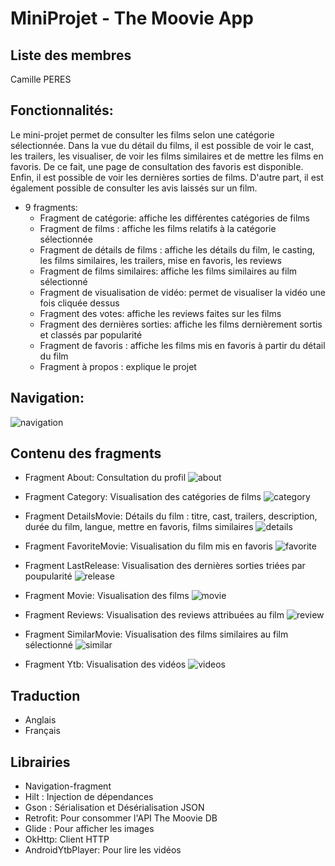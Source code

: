 # MiniProjet - The Moovie App

## Liste des membres
Camille PERES

## Fonctionnalités:
Le mini-projet permet de consulter les films selon une catégorie sélectionnée. Dans la vue du détail du films, il est possible de voir le cast, les trailers, les visualiser, de voir les films similaires et de mettre les films en favoris. De ce fait, une page de consultation des favoris est disponible. Enfin, il est possible de voir les dernières sorties de films. D'autre part, il est également possible de consulter les avis laissés sur un film.

- 9 fragments:
  - Fragment de catégorie: affiche les différentes catégories de films
  - Fragment de films : affiche les films relatifs à la catégorie sélectionnée
  - Fragment de détails de films : affiche les détails du film, le casting, les films similaires, les trailers, mise en favoris, les reviews
  - Fragment de films similaires: affiche les films similaires au film sélectionné
  - Fragment de visualisation de vidéo: permet de visualiser la vidéo une fois cliquée dessus
  - Fragment des votes: affiche les reviews faites sur les films
  - Fragment des dernières sorties: affiche les films dernièrement sortis et classés par popularité
  - Fragment de favoris : affiche les films mis en favoris à partir du détail du film
  - Fragment à propos : explique le projet

## Navigation:

![navigation](/assets/imgs/NavigationView.png)

## Contenu des fragments
- Fragment About:
  Consultation du profil
  ![about](/assets/imgs/AboutView.png)

- Fragment Category:
  Visualisation des catégories de films
  ![category](/assets/imgs/CategoryView.png)

- Fragment DetailsMovie:
  Détails du film : titre, cast, trailers, description, durée du film, langue, mettre en favoris, films similaires
  ![details](/assets/imgs/DetailsMovieView.png)

- Fragment FavoriteMovie:
  Visualisation du film mis en favoris
  ![favorite](/assets/imgs/FavoriteView.png)

- Fragment LastRelease:
  Visualisation des dernières sorties triées par poupularité
  ![release](/assets/imgs/LastReleaseView.png)

- Fragment Movie:
  Visualisation des films
  ![movie](/assets/imgs/MovieViews.png)

- Fragment Reviews:
  Visualisation des reviews attribuées au film
  ![review](/assets/imgs/ReviewsView.png)

- Fragment SimilarMovie:
  Visualisation des films similaires au film sélectionné
  ![similar](/assets/imgs/SimilarMovieView.png)

- Fragment Ytb:
  Visualisation des vidéos
  ![videos](/assets/imgs/YtVieww.png)
  

## Traduction
  - Anglais
  - Français

## Librairies
- Navigation-fragment
- Hilt : Injection de dépendances
- Gson : Sérialisation et Désérialisation JSON
- Retrofit: Pour consommer l'API The Moovie DB
- Glide : Pour afficher les images
- OkHttp: Client HTTP
- AndroidYtbPlayer: Pour lire les vidéos




